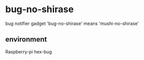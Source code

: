 # bug-no-shirase
bug notifier gadget
'bug-no-shirase' means 'mushi-no-shirase'

## environment
Raspberry-pi
hex-bug
